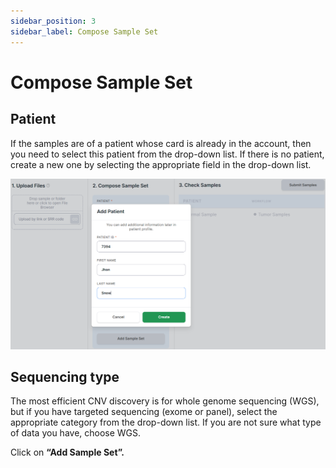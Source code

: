```yaml
---
sidebar_position: 3
sidebar_label: Compose Sample Set
---
```


# Compose Sample Set

## Patient

If the samples are of a patient whose card is already in the account, then you need to select this patient from the drop-down list. If there is no patient, create a new one by selecting the appropriate field in the drop-down list.

![Add patient](/img/eng/17-add-patient.png)

## Sequencing type

The most efficient CNV discovery is for whole genome sequencing (WGS), but if you have targeted sequencing (exome or panel), select the appropriate category from the drop-down list. If you are not sure what type of data you have, choose WGS. 

Click on **“Add Sample Set”.**
